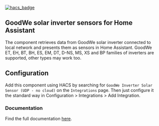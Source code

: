 [![hacs_badge](https://img.shields.io/badge/HACS-Default-orange.svg?style=for-the-badge)](https://github.com/custom-components/hacs)

## GoodWe solar inverter sensors for Home Assistant

The component retrieves data from GoodWe solar inverter connected to local network and presents them as sensors in Home Assistant.
GoodWe ET, EH, BT, BH, ES, EM, DT, D-NS, MS, XS and BP families of inverters are supported, other types may work too.

## Configuration

Add this component using HACS by searching for `GoodWe Inverter Solar Sensor (UDP - no cloud)` on the `Integrations` page.
Then just configure it the standard way in Configuration > Integrations > Add Integration.

### Documentation

Find the full documentation [here](https://github.com/mletenay/home-assistant-goodwe-inverter).
